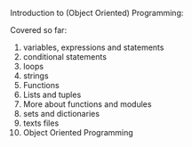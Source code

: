 Introduction to (Object Oriented) Programming:

Covered so far:

01. variables, expressions and statements
02. conditional statements
03. loops
04. strings
05. Functions
06. Lists and tuples
07. More about functions and modules
08. sets and dictionaries
09. texts files
10. Object Oriented Programming
